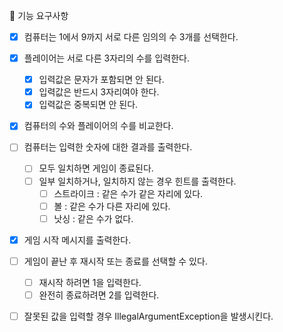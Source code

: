 🚀 기능 요구사항

- [X] 컴퓨터는 1에서 9까지 서로 다른 임의의 수 3개를 선택한다.
- [X] 플레이어는 서로 다른 3자리의 수를 입력한다.
  - [X] 입력값은 문자가 포함되면 안 된다.
  - [X] 입력값은 반드시 3자리여야 한다.
  - [X] 입력값은 중복되면 안 된다.
- [X] 컴퓨터의 수와 플레이어의 수를 비교한다.
- [ ] 컴퓨터는 입력한 숫자에 대한 결과를 출력한다.
  - [ ] 모두 일치하면 게임이 종료된다.
  - [ ] 일부 일치하거나, 일치하지 않는 경우 힌트를 출력한다.
    - [ ] 스트라이크 : 같은 수가 같은 자리에 있다.
    - [ ] 볼 : 같은 수가 다른 자리에 있다.
    - [ ] 낫싱 : 같은 수가 없다.

- [X] 게임 시작 메시지를 출력한다.

- [ ] 게임이 끝난 후 재시작 또는 종료를 선택할 수 있다.
  - [ ] 재시작 하려면 1을 입력한다.
  - [ ] 완전히 종료하려면 2를 입력한다.

- [ ] 잘못된 값을 입력할 경우 IllegalArgumentException을 발생시킨다.